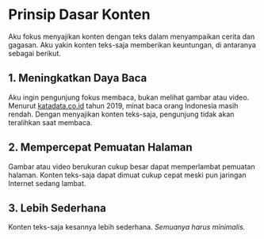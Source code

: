 # Prinsip Dasar Konten

Aku fokus menyajikan konten dengan teks dalam menyampaikan cerita dan gagasan. Aku yakin konten teks-saja memberikan keuntungan, di antaranya sebagai berikut.

## 1. Meningkatkan Daya Baca

Aku ingin pengunjung fokus membaca, bukan melihat gambar atau video. Menurut [katadata.co.id](databoks.katadata.co.id/datapublish/2020/02/27/tingkat-literasi-indonesia-masih-rendah) tahun 2019, minat baca orang Indonesia masih rendah. Dengan menyajikan konten teks-saja, pengunjung tidak akan teralihkan saat membaca.

## 2. Mempercepat Pemuatan Halaman

Gambar atau video berukuran cukup besar dapat memperlambat pemuatan halaman. Konten teks-saja dapat dimuat cukup cepat meski pun jaringan Internet sedang lambat.

## 3. Lebih Sederhana

Konten teks-saja kesannya lebih sederhana. _Semuanya harus minimalis._
